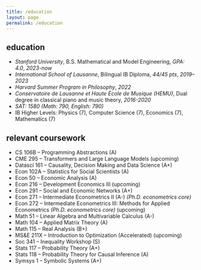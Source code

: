 ```yaml
---
title: /education
layout: page
permalink: /education
---
```

## education
- *Stanford University*, B.S. Mathematical and Model Engineering, *GPA: 4.0*, *2023-now*
- *International School of Lausanne*, Bilingual IB Diploma, *44/45 pts*, *2019–2023*
- *Harvard Summer Program in Philosophy*, *2022*
- *Conservatoire de Lausanne et Haute École de Musique (HEMU)*, Dual degree in classical piano and music theory, *2016-2020*
- *SAT: 1580 (Math: 790, English: 790)*
- IB Higher Levels: Physics (7), Computer Science (7), Economics (7), Mathematics (7)

## relevant coursework
- CS 106B – Programming Abstractions (A)
- CME 295 – Transformers and Large Language Models (upcoming)
- Datasci 161 – Causality, Decision Making and Data Science (A+)
- Econ 102A – Statistics for Social Scientists (A)
- Econ 50 – Economic Analysis (A)
- Econ 216 – Development Economics III (upcoming)
- Econ 291 – Social and Economic Networks (A+)
- Econ 271 – Intermediate Econometrics II (A-) *(Ph.D. econometrics core)*
- Econ 272 – Intermediate Econometrics III: Methods for Applied Econometrics *(Ph.D. econometrics core)* (upcoming)
- Math 51 – Linear Algebra and Multivariable Calculus (A-)
- Math 104 – Applied Matrix Theory (A)
- Math 115 – Real Analysis (B+)
- MS&E 211X – Introduction to Optimization (Accelerated) (upcoming)
- Soc 341 – Inequality Workshop (S)
- Stats 117 – Probability Theory (A+)
- Stats 118 – Probability Theory for Causal Inference (A)
- Symsys 1 – Symbolic Systems (A+)
